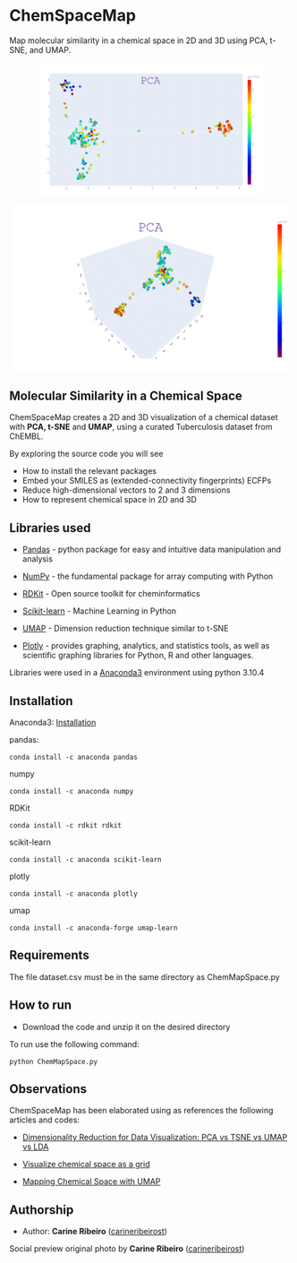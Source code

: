 
# ChemSpaceMap

Map molecular similarity in a chemical space in 2D and 3D using PCA, t-SNE, and UMAP.

<p align="center">
<img align="center" style="width: 400px" src="https://github.com/carineribeirost/ChemSpaceMap/blob/main/resources/images/PCA_2D.png?"/>
</p>
<p align="center">
<img align="center" style="width: 500px" src="https://github.com/carineribeirost/ChemSpaceMap/blob/main/resources/images/PCA_3D.png?"/>
</p>

## Molecular Similarity in a Chemical Space

ChemSpaceMap creates a 2D and 3D visualization of a chemical dataset with **PCA, t-SNE** and **UMAP**, using a curated Tuberculosis
dataset from ChEMBL. 

By exploring the source code you will see

* How to install the relevant packages 
* Embed your SMILES as (extended-connectivity fingerprints) ECFPs
* Reduce high-dimensional vectors to 2 and 3 dimensions  
* How to represent chemical space in 2D and 3D

## Libraries used

* [Pandas](https://pandas.pydata.org/) - python package for easy and intuitive data manipulation and analysis

* [NumPy](https://numpy.org/) -  the fundamental package for array computing with Python

* [RDKit](https://www.rdkit.org/) - Open source toolkit for cheminformatics

* [Scikit-learn](https://scikit-learn.org/stable/) - Machine Learning in Python

* [UMAP](https://umap-learn.readthedocs.io/en/latest/) - Dimension reduction technique similar to t-SNE 

* [Plotly](https://plotly.com/) - provides graphing, analytics, and statistics tools, as well as scientific graphing libraries for Python, R and other languages.


Libraries were used in a [Anaconda3](https://docs.conda.io/en/latest/) environment using python 3.10.4

## Installation

Anaconda3: [Installation](https://docs.anaconda.com/anaconda/install/index.html)

pandas:
```
conda install -c anaconda pandas
```
numpy
```
conda install -c anaconda numpy
```
RDKit
```
conda install -c rdkit rdkit
```
scikit-learn
```
conda install -c anaconda scikit-learn
```

plotly
```
conda install -c anaconda plotly
```
umap
```
conda install -c anaconda-forge umap-learn
```


## Requirements
The file dataset.csv must be in the same directory as ChemMapSpace.py

## How to run

* Download the code and unzip it on the desired directory

To run use the following command:

```
python ChemMapSpace.py
```

## Observations

ChemSpaceMap has been elaborated using 
as references the following articles and codes:

* [Dimensionality Reduction for Data Visualization: PCA vs TSNE vs UMAP vs LDA](https://towardsdatascience.com/dimensionality-reduction-for-data-visualization-pca-vs-tsne-vs-umap-be4aa7b1cb29)

* [Visualize chemical space as a grid](https://iwatobipen.wordpress.com/2019/08/27/visualize-chemical-space-as-a-grid-chemoinformatics-rdkit/)

* [Mapping Chemical Space with UMAP](https://blog.reverielabs.com/mapping-chemical-space-with-umap/)

## Authorship
* Author: **Carine Ribeiro** ([carineribeirost](https://github.com/carineribeirost))

Social preview original photo by **Carine Ribeiro** ([carineribeirost](https://github.com/carineribeirost))
